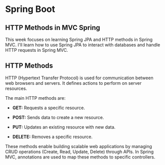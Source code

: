 # Spring Boot

## HTTP Methods in MVC Spring

This week focuses on learning Spring JPA and HTTP methods in Spring MVC. I'll learn how to use Spring JPA to interact with databases and handle HTTP requests in Spring MVC.

## HTTP Methods

HTTP (Hypertext Transfer Protocol) is used for communication between web browsers and servers. It defines actions to perform on server resources.

The main HTTP methods are:

* **GET:** Requests a specific resource.

* **POST:** Sends data to create a new resource.

* **PUT:** Updates an existing resource with new data.

* **DELETE:** Removes a specific resource.

These methods enable building scalable web applications by managing CRUD operations (Create, Read, Update, Delete) through APIs. In Spring MVC, annotations are used to map these methods to specific controllers.
